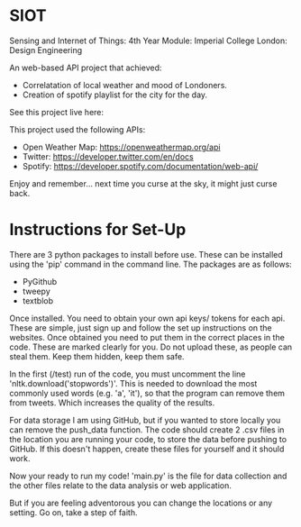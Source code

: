 # SIOT
Sensing and Internet of Things:  4th Year Module: Imperial College London: Design Engineering

An web-based API project that achieved:
- Correlatation of local weather and mood of Londoners.
- Creation of spotify playlist for the city for the day.


See this project live here:


This project used the following APIs:
- Open Weather Map: https://openweathermap.org/api
- Twitter: https://developer.twitter.com/en/docs
- Spotify: https://developer.spotify.com/documentation/web-api/


Enjoy and remember... next time you curse at the sky, it might just curse back.




# Instructions for Set-Up

There are 3 python packages to install before use. These can be installed using the 'pip' command in the command line. The packages are as follows:
- PyGithub
- tweepy
- textblob

Once installed. You need to obtain your own api keys/ tokens for each api. These are simple, just sign up and follow the set up instructions on the websites.
Once obtained you need to put them in the correct places in the code. These are marked clearly for you. Do not upload these, as people can steal them. Keep them hidden, keep them safe.

In the first (/test) run of the code, you must uncomment the line 'nltk.download('stopwords')'. This is needed to download the most commonly used words (e.g. 'a', 'it'), so that the program can remove them from tweets. Which increases the quality of the results.

For data storage I am using GitHub, but if you wanted to store locally you can remove the push_data function. The code should create 2 .csv files in the location you are running your code, to store the data before pushing to GitHub. If this doesn't happen, create these files for yourself and it should work.

Now your ready to run my code! 'main.py' is the file for data collection and the other files relate to the data analysis or web application.

But if you are feeling adventorous you can change the locations or any setting. Go on, take a step of faith.
